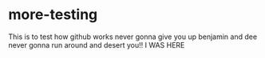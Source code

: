 # more-testing
This is to test how github works
never gonna give you up
benjamin and dee
never gonna run around and desert you!!
I WAS HERE
